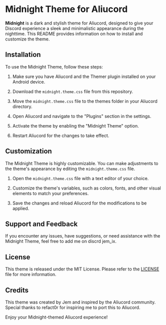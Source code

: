 # Midnight Theme for Aliucord

**Midnight** is a dark and stylish theme for Aliucord, designed to give your Discord experience a sleek and minimalistic appearance during the nighttime. This README provides information on how to install and customize the theme.

## Installation

To use the Midnight Theme, follow these steps:

1. Make sure you have Aliucord and the Themer plugin installed on your Android device.

2. Download the `midnight.theme.css` file from this repository.

3. Move the `midnight.theme.css` file to the themes folder in your Aliucord directory.

4. Open Aliucord and navigate to the "Plugins" section in the settings.

5. Activate the theme by enabling the "Midnight Theme" option.

6. Restart Aliucord for the changes to take effect.

## Customization

The Midnight Theme is highly customizable. You can make adjustments to the theme's appearance by editing the `midnight.theme.css` file.

1. Open the `midnight.theme.css` file with a text editor of your choice.

2. Customize the theme's variables, such as colors, fonts, and other visual elements to match your preferences.

3. Save the changes and reload Aliucord for the modifications to be applied.

## Support and Feedback

If you encounter any issues, have suggestions, or need assistance with the Midnight Theme, feel free to add me on discrd jem_ix.


## License

This theme is released under the MIT License. Please refer to the [LICENSE](https://github.com/J-stack22/Midnight-aliucord/blob/main/LICENSE) file for more information.

## Credits

This theme was created by Jem and inspired by the Aliucord community. Special thanks to refact0r for inspiring me to port this to Aliucord.

Enjoy your Midnight-themed Aliucord experience!




